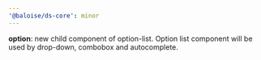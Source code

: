 ```yaml
---
'@baloise/ds-core': minor
---
```


**option**: new child component of option-list. Option list component will be used by drop-down, combobox and autocomplete.
